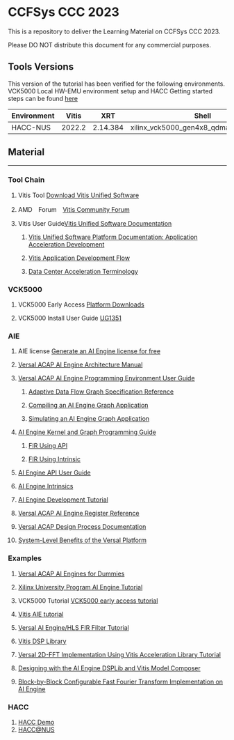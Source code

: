 # CCFSys CCC 2023

This is a repository to deliver the Learning Material on CCFSys CCC 2023.

Please DO NOT distribute this document for any commercial purposes.

## Tools Versions

This version of the tutorial has been verified for the following environments. VCK5000 Local HW-EMU environment setup and HACC Getting started steps can be found [here](./Setup_VCK5000.md)

| Environment  | Vitis   |    XRT   | Shell | Notes |
|--------------|---------|----------|-------|-------|
| HACC-NUS      | 2022.2  | 2.14.384  | xilinx_vck5000_gen4x8_qdma_2_202220_1|  |


## Material
---
### Tool Chain
1. Vitis Tool [Download Vitis Unified Software](https://www.xilinx.com/support/download/index.html/content/xilinx/en/downloadNav/vitis.html)

1. AMD　Forum　[Vitis Community Forum](https://support.xilinx.com/s/topic/0TO2E000000YKYAWA4/vitis-acceleration-acceleration?language=en_US)

1. Vitis User Guide[Vitis Unified Software Documentation](https://docs.xilinx.com/v/u/en-US/ug1416-vitis-documentation)


    1. [Vitis Unified Software Platform Documentation: Application Acceleration Development](https://docs.xilinx.com/r/en-US/ug1393-vitis-application-acceleration)

    1. [Vitis Application Development Flow](https://docs.xilinx.com/r/en-US/ug1393-vitis-application-acceleration/Vitis-Application-Development-Flow)

    1. [Data Center Acceleration Terminology](https://docs.xilinx.com/r/en-US/ug1393-vitis-application-acceleration/Terminology)

### VCK5000 

1. VCK5000 Early Access [Platform Downloads](https://www.xilinx.com/member/vck5000-aie.html#vitis-flow)

1. VCK5000 Install User Guide [UG1351](https://docs.xilinx.com/r/en-US/ug1531-vck5000-install/Introduction)

### AIE

1. AIE license [Generate an AI Engine license for free](https://support.xilinx.com/s/article/76792?language=en_US)

1. [Versal ACAP AI Engine Architecture Manual](https://docs.xilinx.com/r/en-US/am009-versal-ai-engine/Revision-History)

1. [Versal ACAP AI Engine Programming Environment User Guide](https://docs.xilinx.com/r/en-US/ug1076-ai-engine-environment)

   1. [Adaptive Data Flow Graph Specification Reference](https://docs.xilinx.com/r/en-US/ug1076-ai-engine-environment/Adaptive-Data-Flow-Graph-Specification-Reference)

   1. [Compiling an AI Engine Graph Application](https://docs.xilinx.com/r/en-US/ug1076-ai-engine-environment/Compiling-an-AI-Engine-Graph-Application)

   1. [Simulating an AI Engine Graph Application](https://docs.xilinx.com/r/en-US/ug1076-ai-engine-environment/Simulating-an-AI-Engine-Graph-Application)

1. [AI Engine Kernel and Graph Programming Guide](https://docs.xilinx.com/r/2022.2-English/ug1079-ai-engine-kernel-coding?tocId=OerrcATBJkz9SuXKjosb1w)

    1. [FIR Using API](https://docs.xilinx.com/r/2022.2-English/ug1079-ai-engine-kernel-coding/FIR-Filter)

    2. [FIR Using Intrinsic](https://docs.xilinx.com/r/2022.2-English/ug1079-ai-engine-kernel-coding/Multiple-Kernels-Coding-Example-FIR-Filter)

1. [AI Engine API User Guide](https://www.xilinx.com/htmldocs/xilinx2022_2/aiengine_api/aie_api/doc/index.html)

1. [AI Engine Intrinsics](https://www.xilinx.com/htmldocs/xilinx2022_2/aiengine_intrinsics/intrinsics/index.html)

1. [AI Engine Development Tutorial](https://github.com/Xilinx/Vitis-Tutorials/tree/2022.2/AI_Engine_Development/Feature_Tutorials)

1. [Versal ACAP AI Engine Register Reference](https://www.xilinx.com/htmldocs/registers/am015/am015-versal-aie-register-reference.html)

1. [Versal ACAP Design Process Documentation](https://www.xilinx.com/support/documentation-navigation/design-process/ai-engine-development.html)

1. [System-Level Benefits of the Versal Platform](https://www.xilinx.com/content/dam/xilinx/support/documents/white_papers/wp539-versal-system-level-benefits.pdf)

### Examples

1. [Versal ACAP AI Engines for Dummies](https://support.xilinx.com/s/article/1132493?language=en_US)

1. [Xilinx University Program AI Engine Tutorial](https://github.com/Xilinx/xup_aie_training/tree/main)

1. VCK5000 Tutorial [VCK5000 early access tutorial](https://www.xilinx.com/member/vck5000-aie.html#tutorials)

1. [Vitis AIE tutorial](https://github.com/Xilinx/Vitis-Tutorials/tree/2022.2/AI_Engine_Development)

1. [Versal AI Engine/HLS FIR Filter Tutorial](https://github.com/Xilinx/Vitis-Tutorials/tree/2022.2/AI_Engine_Development/Design_Tutorials/07-firFilter_AIEvsHLS)

1. [Vitis DSP Library](https://github.com/Xilinx/Vitis-Tutorials/tree/2022.2/AI_Engine_Development/Feature_Tutorials/08-dsp-library)

1. [Versal 2D-FFT Implementation Using Vitis Acceleration Library Tutorial](https://github.com/Xilinx/Vitis-Tutorials/tree/2022.2/AI_Engine_Development/Design_Tutorials/06-fft2d_AIEvsHLS)

1. [Designing with the AI Engine DSPLib and Vitis Model Composer](https://github.com/Xilinx/Vitis-Tutorials/tree/2022.2/AI_Engine_Development/Feature_Tutorials/10-aie-dsp-lib-model-composer)

1. [Block-by-Block Configurable Fast Fourier Transform Implementation on AI Engine](https://docs.xilinx.com/r/en-US/xapp1356-fft-ai-engine)

### HACC

1. [HACC Demo](https://github.com/Xtra-Computing/hacc_demo/tree/main)
1. [HACC@NUS](https://xacchead.d2.comp.nus.edu.sg/)